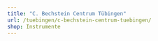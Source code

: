 ```yaml
---
title: "C. Bechstein Centrum Tübingen"
url: /tuebingen/c-bechstein-centrum-tuebingen/
shop: Instrumente
---
```

